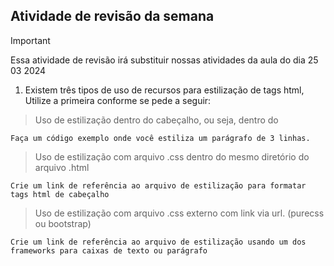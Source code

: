 ## Atividade de revisão da semana

> [!important]
> Essa atividade de revisão irá substituir nossas atividades da aula do dia 25 03 2024

1. Existem três tipos de uso de recursos para estilização de tags html, Utilize a primeira conforme se pede a seguir:

>  Uso de estilização dentro do cabeçalho, ou seja, dentro do <head>

`Faça um código exemplo onde você estiliza um parágrafo de 3 linhas.`

>  Uso de estilização com arquivo .css dentro do mesmo diretório do arquivo .html

`Crie um link de referência ao arquivo de estilização para formatar tags html de cabeçalho`

>  Uso de estilização com arquivo .css externo com link via url. (purecss ou bootstrap)

`Crie um link de referência ao arquivo de estilização usando um dos frameworks para caixas de texto ou parágrafo`



